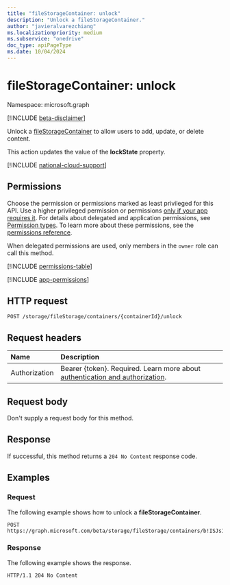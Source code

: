 ```yaml
---
title: "fileStorageContainer: unlock"
description: "Unlock a fileStorageContainer."
author: "javieralvarezchiang"
ms.localizationpriority: medium
ms.subservice: "onedrive"
doc_type: apiPageType
ms.date: 10/04/2024
---
```


# fileStorageContainer: unlock

Namespace: microsoft.graph

[!INCLUDE [beta-disclaimer](../../includes/beta-disclaimer.md)]

Unlock a [fileStorageContainer](../resources/filestoragecontainer.md) to allow users to add, update, or delete content.

This action updates the value of the **lockState** property.

[!INCLUDE [national-cloud-support](../../includes/global-us.md)]

## Permissions

Choose the permission or permissions marked as least privileged for this API. Use a higher privileged permission or permissions [only if your app requires it](/graph/permissions-overview#best-practices-for-using-microsoft-graph-permissions). For details about delegated and application permissions, see [Permission types](/graph/permissions-overview#permission-types). To learn more about these permissions, see the [permissions reference](/graph/permissions-reference).

When delegated permissions are used, only members in the `owner` role can call this method.

<!-- { "blockType": "permissions", "name": "filestoragecontainer_unlock" } -->
[!INCLUDE [permissions-table](../includes/permissions/filestoragecontainer-unlock-permissions.md)]

[!INCLUDE [app-permissions](../includes/sharepoint-embedded-app-permissions.md)]

## HTTP request

``` http
POST /storage/fileStorage/containers/{containerId}/unlock
```

## Request headers
|Name|Description|
|:---|:---|
|Authorization|Bearer {token}. Required. Learn more about [authentication and authorization](/graph/auth/auth-concepts).|

## Request body

Don't supply a request body for this method.

## Response

If successful, this method returns a `204 No Content` response code.

## Examples

### Request
The following example shows how to unlock a **fileStorageContainer**.

``` http
POST https://graph.microsoft.com/beta/storage/fileStorage/containers/b!ISJs1WRro0y0EWgkUYcktDa0mE8zSlFEqFzqRn70Zwp1CEtDEBZgQICPkRbil_5Z/unlock
```

### Response
The following example shows the response.

``` http
HTTP/1.1 204 No Content
```

